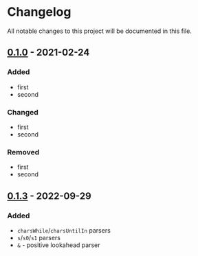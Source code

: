 # Changelog
All notable changes to this project will be documented in this file.

## [0.1.0] - 2021-02-24

### Added

- first
- second

### Changed

- first
- second

### Removed

- first
- second

## [0.1.3] - 2022-09-29

### Added

- `charsWhile`/`charsUntilIn` parsers
- `s`/`s0`/`s1` parsers
- `&` - positive lookahead parser

[0.1.0]: https://github.com/wlad031/template-scala-sbt/releases/tag/v0.1.0
[0.1.3]: https://github.com/wlad031/template-scala-sbt/releases/tag/v0.1.3